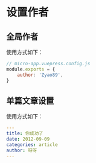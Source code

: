 # 设置作者

## 全局作者

使用方式如下：

```js
// micro-app.vuepress.config.js
module.exports = {
    author: 'Zyao89',
}
```

## 单篇文章设置

使用方式如下：

```yaml
---
title: 你成功了
date: 2012-09-09
categories: article
author: 呀呀
---
```
